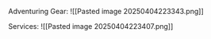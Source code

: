 Adventuring Gear:
	![[Pasted image 20250404223343.png]]

Services: 
	![[Pasted image 20250404223407.png]]